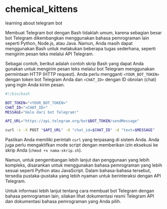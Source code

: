 # chemical_kittens
learning about telegram bot

Membuat Telegram bot dengan Bash tidaklah umum, karena sebagian besar bot Telegram dikembangkan menggunakan bahasa pemrograman lain seperti Python, Node.js, atau Java. Namun, Anda masih dapat menggunakan Bash untuk melakukan beberapa tugas sederhana, seperti mengirim pesan teks melalui API Telegram.

Sebagai contoh, berikut adalah contoh skrip Bash yang dapat Anda gunakan untuk mengirim pesan teks melalui bot Telegram menggunakan permintaan HTTP (HTTP request). Anda perlu mengganti `<YOUR_BOT_TOKEN>` dengan token bot Telegram Anda dan `<CHAT_ID>` dengan ID obrolan (chat) yang ingin Anda kirim pesan.

```bash
#!/bin/bash

BOT_TOKEN="<YOUR_BOT_TOKEN>"
CHAT_ID="<CHAT_ID>"
MESSAGE="Halo dari bot Telegram!"

API_URL="https://api.telegram.org/bot$BOT_TOKEN/sendMessage"

curl -s -X POST "$API_URL" -d "chat_id=$CHAT_ID" -d "text=$MESSAGE"
```

Pastikan Anda memiliki perintah `curl` yang terpasang di sistem Anda. Anda juga perlu mengaktifkan mode script dengan memberikan izin eksekusi ke skrip Anda (`chmod +x nama-skrip.sh`).

Namun, untuk pengembangan lebih lanjut dan penggunaan yang lebih kompleks, disarankan untuk menggunakan bahasa pemrograman yang lebih sesuai seperti Python atau JavaScript. Dalam bahasa-bahasa tersebut, tersedia pustaka-pustaka yang lebih nyaman untuk berinteraksi dengan API Telegram.

Untuk informasi lebih lanjut tentang cara membuat bot Telegram dengan bahasa pemrograman lain, silakan lihat dokumentasi resmi Telegram API dan dokumentasi bahasa pemrograman yang Anda pilih.
